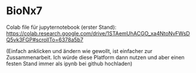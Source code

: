 # BioNx7


Colab file für jupyternotebook (erster Stand): 
https://colab.research.google.com/drive/1STAemUhACGO_xa4NtoNvFWsDQ5vk3FGP#scrollTo=6378a5b7

(Einfach anklicken und ändern wie gewollt, ist einfacher zur Zussammenarbeit. Ich würde diese Platform dann nutzen und aber einen festen Stand immer als ipynb bei github hochladen)
